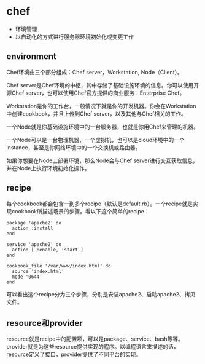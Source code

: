 
# chef 

- 环境管理
- 以自动化的方式进行服务器环境初始化或变更工作

## environment

Chef环境由三个部分组成：Chef server，Workstation, Node（Client）。

Chef server是Chef环境的中枢，其中存储了基础设施环境的信息。你可以使用开源Chef server，也可以使用Chef官方提供的商业服务：Enterprise Chef。

Workstation是你的工作台，一般情况下就是你的开发机器。你会在Workstation中创建cookbook，并且上传到Chef server，以及其他与Chef相关的工作。

一个Node就是你基础设施环境中的一台服务器，也就是你用Chef来管理的机器。

一个Node可以是一台物理机器，一个虚拟机，也可以是cloud环境中的一个instance，甚至是你网络环境中的一个交换机或路由器。

如果你想要在Node上部署环境，那么Node会与Chef server进行交互获取信息，并在Node上执行环境初始化操作。

## recipe


每个cookbook都会包含一到多个recipe（默认是default.rb）。一个recipe就是实现cookbook所描述场景的步骤。看以下这个简单的recipe：
```
package 'apache2' do
  action :install
end

service 'apache2' do
  action [ :enable, :start ]
end

cookbook_file '/var/www/index.html' do
  source 'index.html'
  mode '0644'
end
```

可以看出这个recipe分为三个步骤，分别是安装apache2、启动apache2、拷贝文件。

## resource和provider

resource就是recipe中的配置项，可以是package、service、bash等等。provider就是为这些resource提供实现的程序。以编程语言来描述的话，resource定义了接口，provider提供了不同平台的实现。